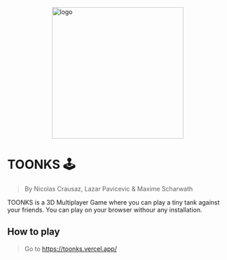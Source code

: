 <img src="https://user-images.githubusercontent.com/6887819/204644662-6b9bba81-5f09-4433-9c88-4541ff90d798.svg" alt="logo" height="300" style="display: block; margin-left: auto; margin-right: auto;">

# TOONKS 🕹️
> By Nicolas Crausaz, Lazar Pavicevic & Maxime Scharwath

TOONKS is a 3D Multiplayer Game where you can play a tiny tank against your friends.
You can play on your browser withour any installation.

## How to play
> Go to https://toonks.vercel.app/
